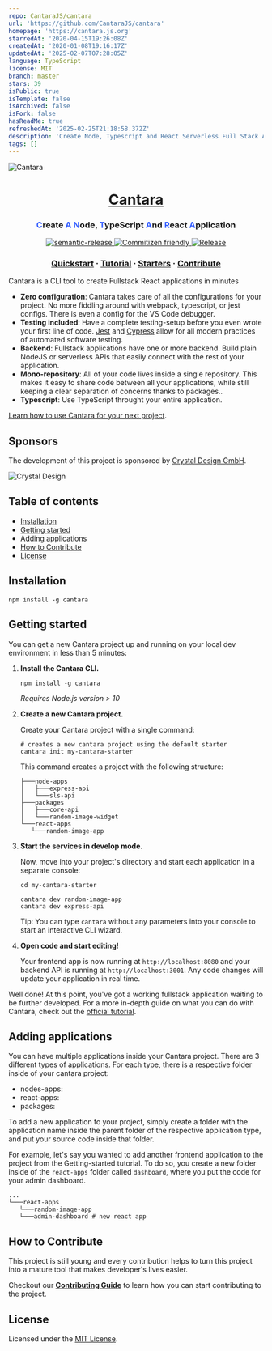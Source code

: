```yaml
---
repo: CantaraJS/cantara
url: 'https://github.com/CantaraJS/cantara'
homepage: 'https://cantara.js.org'
starredAt: '2020-04-15T19:26:08Z'
createdAt: '2020-01-08T19:16:17Z'
updatedAt: '2025-02-07T07:28:05Z'
language: TypeScript
license: MIT
branch: master
stars: 39
isPublic: true
isTemplate: false
isArchived: false
isFork: false
hasReadMe: true
refreshedAt: '2025-02-25T21:18:58.372Z'
description: 'Create Node, Typescript and React Serverless Full Stack Apps in minutes.'
tags: []
---
```


![Cantara](docs/static/img/cantara.svg 'Cantara Logo')

<h1 align="center">
   <a href="https://cantara.js.org">Cantara</a>
</h1>

<h3 align="center">
<span style="color: #305BFF;">C</span>reate <span style="color: #305BFF;">A</span> <span style="color: #305BFF;">N</span>ode, <span style="color: #305BFF;">T</span>ypeScript <span style="color: #305BFF;">A</span>nd <span style="color: #305BFF;">R</span>eact <span style="color: #305BFF;">A</span>pplication
</h3>

<p align="center">
  <a href="https://github.com/semantic-release/semantic-release">
    <img src="https://img.shields.io/badge/%20%20%F0%9F%93%A6%F0%9F%9A%80-semantic--release-e10079.svg" alt="semantic-release" />
  </a>
  <a href="http://commitizen.github.io/cz-cli/">
    <img src="https://img.shields.io/badge/commitizen-friendly-brightgreen.svg" alt="Commitizen friendly" />
  </a>
  <a href="">
    <img src="https://github.com/CantaraJS/cantara/workflows/Release/badge.svg" alt="Release" />
  </a>
</p>

<h3 align="center">
  <a href="https://cantara.js.org/docs/quick_start/">Quickstart</a>
  <span> · </span>
  <a href="https://cantara.js.org/docs/docs_intro/">Tutorial</a>
  <span> · </span>
  <a href="https://cantara.js.org/docs/starter_templates/">Starters</a>
  <span> · </span>
  <a href="https://cantara.js.org/docs/maintainers_intro">Contribute</a>
</h3>

Cantara is a CLI tool to create Fullstack React applications in minutes

- **Zero configuration**: Cantara takes care of all the configurations for your project. No more fiddling around with webpack, typescript, or jest configs. There is even a config for the VS Code debugger.
- **Testing included**: Have a complete testing-setup before you even wrote your first line of code. [Jest](https://jestjs.io/) and [Cypress](https://www.cypress.io/) allow for all modern practices of automated software testing.
- **Backend**: Fullstack applications have one or more backend. Build plain NodeJS or serverless APIs that easily connect with the rest of your application.
- **Mono-repository**: All of your code lives inside a single repository. This makes it easy to share code between all your applications, while still keeping a clear separation of concerns thanks to packages..
- **Typescript**: Use TypeScript throught your entire application.

[Learn how to use Cantara for your next project](https://cantara.js.org/docs/introduction).

## Sponsors

The development of this project is sponsored by [Crystal Design GmbH](https://diva-portal.de).

![Crystal Design](https://avatars.githubusercontent.com/u/68067035?s=200&v=4)

## Table of contents

- [Installation](#installation)
- [Getting started](#getting-started)
- [Adding applications](#adding-applications)
- [How to Contribute](#how-to-contribute)
- [License](#license)

## Installation

    npm install -g cantara

## Getting started

You can get a new Cantara project up and running on your local dev environment in less than 5 minutes:

1. **Install the Cantara CLI.**

   ```shell
   npm install -g cantara
   ```

   _Requires Node.js version > 10_

2. **Create a new Cantara project.**

   Create your Cantara project with a single command:

   ```shell
   # creates a new cantara project using the default starter
   cantara init my-cantara-starter
   ```

   This command creates a project with the following structure:

   ```shell
   ├───node-apps
   │   ├───express-api
   │   └───sls-api
   ├───packages
   │   ├───core-api
   │   └───random-image-widget
   └───react-apps
      └───random-image-app
   ```

3. **Start the services in develop mode.**

   Now, move into your project's directory and start each application in a separate console:

   ```shell
   cd my-cantara-starter
   ```

   ```shell
   cantara dev random-image-app
   cantara dev express-api
   ```

   Tip: You can type `cantara` without any parameters into your console to start an interactive CLI wizard.

4. **Open code and start editing!**

   Your frontend app is now running at `http://localhost:8080` and your backend API is running at `http://localhost:3001`. Any code changes will update your application in real time.

Well done! At this point, you've got a working fullstack application waiting to be further developed. For a more in-depth guide on what you can do with Cantara, check out the [official tutorial](https://cantara.js.org/docs/docs_intro/).

## Adding applications

You can have multiple applications inside your Cantara project. There are 3 different types of applications. For each type, there is a respective folder inside of your cantara project:

- nodes-apps:
- react-apps:
- packages:

To add a new application to your project, simply create a folder with the application name inside the parent folder of the respective application type, and put your source code inside that folder.

For example, let's say you wanted to add another frontend application to the project from the Getting-started tutorial. To do so, you create a new folder inside of the `react-apps` folder called `dashboard`, where you put the code for your admin dashboard.

```shell
...
└───react-apps
   └───random-image-app
   └───admin-dashboard # new react app
```

## How to Contribute

This project is still young and every contribution helps to turn this project into a mature tool that makes developer's lives easier.

Checkout our [**Contributing Guide**](https://cantara.js.org/docs/maintainers_intro) to learn how you can start contributing to the project.

## License

Licensed under the [MIT License](./LICENSE).
